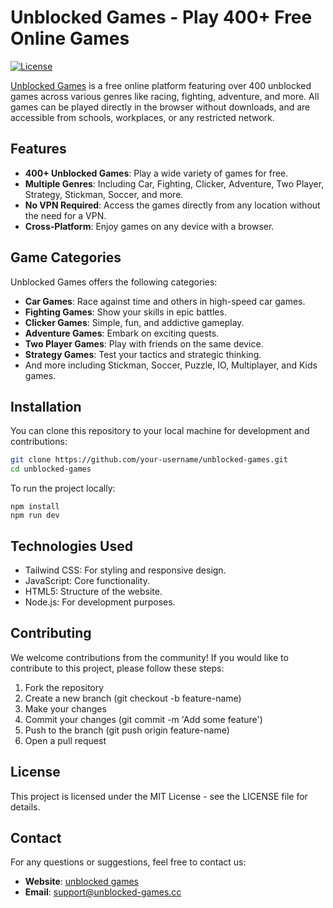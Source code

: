 # Unblocked Games - Play 400+ Free Online Games

[![License](https://img.shields.io/badge/license-MIT-green.svg)](LICENSE)

[Unblocked Games](https://unblocked-games.cc) is a free online platform featuring over 400 unblocked games across various genres like racing, fighting, adventure, and more. All games can be played directly in the browser without downloads, and are accessible from schools, workplaces, or any restricted network.

## Features

- **400+ Unblocked Games**: Play a wide variety of games for free.
- **Multiple Genres**: Including Car, Fighting, Clicker, Adventure, Two Player, Strategy, Stickman, Soccer, and more.
- **No VPN Required**: Access the games directly from any location without the need for a VPN.
- **Cross-Platform**: Enjoy games on any device with a browser.

## Game Categories

Unblocked Games offers the following categories:

- **Car Games**: Race against time and others in high-speed car games.
- **Fighting Games**: Show your skills in epic battles.
- **Clicker Games**: Simple, fun, and addictive gameplay.
- **Adventure Games**: Embark on exciting quests.
- **Two Player Games**: Play with friends on the same device.
- **Strategy Games**: Test your tactics and strategic thinking.
- And more including Stickman, Soccer, Puzzle, IO, Multiplayer, and Kids games.

## Installation

You can clone this repository to your local machine for development and contributions:

```bash
git clone https://github.com/your-username/unblocked-games.git
cd unblocked-games
```

To run the project locally:
```
npm install
npm run dev
```

## Technologies Used
* Tailwind CSS: For styling and responsive design.
* JavaScript: Core functionality.
* HTML5: Structure of the website.
* Node.js: For development purposes.

##  Contributing
We welcome contributions from the community! If you would like to contribute to this project, please follow these steps:
1. Fork the repository
2. Create a new branch (git checkout -b feature-name)
3. Make your changes
4. Commit your changes (git commit -m 'Add some feature')
5. Push to the branch (git push origin feature-name)
6. Open a pull request

## License
This project is licensed under the MIT License - see the LICENSE file for details.

## Contact
For any questions or suggestions, feel free to contact us:

- **Website**: [unblocked games](https://unblocked-games.cc)
- **Email**: support@unblocked-games.cc
